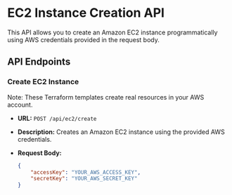 # EC2 Instance Creation API

This API allows you to create an Amazon EC2 instance programmatically using AWS credentials provided in the request body.

## API Endpoints

### Create EC2 Instance
Note: These Terraform templates create real resources in your AWS account.

- **URL:** `POST /api/ec2/create`

- **Description:** Creates an Amazon EC2 instance using the provided AWS credentials.

- **Request Body:**
  
  ```json
  {
      "accessKey": "YOUR_AWS_ACCESS_KEY",
      "secretKey": "YOUR_AWS_SECRET_KEY"
  }
